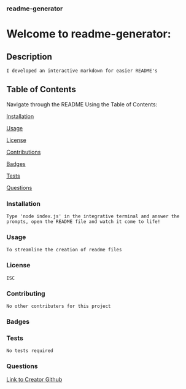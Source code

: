 
  
  ### readme-generator
  
  # Welcome to readme-generator:

  ## Description
    I developed an interactive markdown for easier README's

  ## Table of Contents
  Navigate through the README Using the Table of Contents: 

  [Installation](#Installation)
  
  [Usage](#Usage)
  
  [License](#License)
  
  [Contributions](#Contributing)
  
  [Badges](#Badges)
  
  [Tests](#Tests)
  
  [Questions](#Questions)
      
  ### Installation
    Type 'node index.js' in the integrative terminal and answer the prompts, open the README file and watch it come to life!
    
  ### Usage
    To streamline the creation of readme files
    
  ### License
    ISC
   
  ### Contributing
    No other contributers for this project
   
  ### Badges
    
  ### Tests
    No tests required
    
  ### Questions

  [Link to Creator Github](https://github.com/avatl)
    